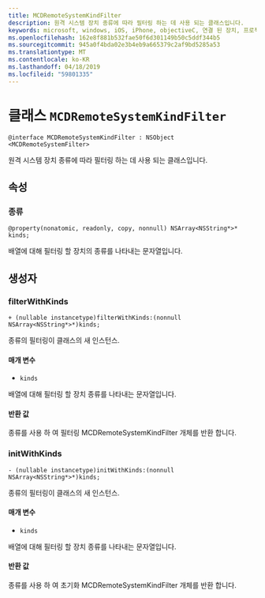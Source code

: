 ```yaml
---
title: MCDRemoteSystemKindFilter
description: 원격 시스템 장치 종류에 따라 필터링 하는 데 사용 되는 클래스입니다.
keywords: microsoft, windows, iOS, iPhone, objectiveC, 연결 된 장치, 프로젝트 로마
ms.openlocfilehash: 162e8f881b532fae50f6d301149b50c5ddf344b5
ms.sourcegitcommit: 945a0f4bda02e3b4eb9a665379c2af9bd5285a53
ms.translationtype: MT
ms.contentlocale: ko-KR
ms.lasthandoff: 04/18/2019
ms.locfileid: "59801335"
---
```

# <a name="class-mcdremotesystemkindfilter"></a>클래스 `MCDRemoteSystemKindFilter` 

```
@interface MCDRemoteSystemKindFilter : NSObject <MCDRemoteSystemFilter>
```  

원격 시스템 장치 종류에 따라 필터링 하는 데 사용 되는 클래스입니다.

## <a name="properties"></a>속성

### <a name="kinds"></a>종류
`@property(nonatomic, readonly, copy, nonnull) NSArray<NSString*>* kinds;`

배열에 대해 필터링 할 장치의 종류를 나타내는 문자열입니다.

## <a name="constructors"></a>생성자

### <a name="filterwithkinds"></a>filterWithKinds
`+ (nullable instancetype)filterWithKinds:(nonnull NSArray<NSString*>*)kinds;`

종류의 필터링이 클래스의 새 인스턴스.

#### <a name="parameters"></a>매개 변수 
* `kinds`

 배열에 대해 필터링 할 장치 종류를 나타내는 문자열입니다.

#### <a name="returns"></a>반환 값
종류를 사용 하 여 필터링 MCDRemoteSystemKindFilter 개체를 반환 합니다.

### <a name="initwithkinds"></a>initWithKinds
`- (nullable instancetype)initWithKinds:(nonnull NSArray<NSString*>*)kinds;`

종류의 필터링이 클래스의 새 인스턴스.

#### <a name="parameters"></a>매개 변수 
* `kinds` 

배열에 대해 필터링 할 장치 종류를 나타내는 문자열입니다.

#### <a name="returns"></a>반환 값
종류를 사용 하 여 초기화 MCDRemoteSystemKindFilter 개체를 반환 합니다.